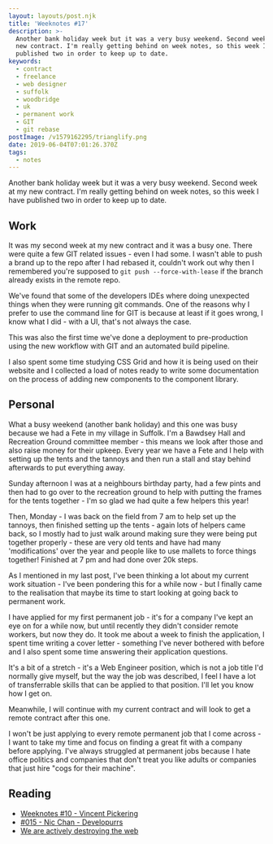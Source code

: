 ```yaml
---
layout: layouts/post.njk
title: 'Weeknotes #17'
description: >-
  Another bank holiday week but it was a very busy weekend. Second week at my
  new contract. I'm really getting behind on week notes, so this week I have
  published two in order to keep up to date.
keywords:
  - contract
  - freelance
  - web designer
  - suffolk
  - woodbridge
  - uk
  - permanent work
  - GIT
  - git rebase
postImage: /v1579162295/trianglify.png
date: 2019-06-04T07:01:26.370Z
tags:
  - notes
---
```

Another bank holiday week but it was a very busy weekend. Second week at my new contract. I'm really getting behind on week notes, so this week I have published two in order to keep up to date.

## Work
It was my second week at my new contract and it was a busy one. There were quite a few GIT related issues - even I had some. I wasn't able to push a brand up to the repo after I had rebased it, couldn't work out why then I remembered you're supposed to ```git push --force-with-lease``` if the branch already exists in the remote repo.

We've found that some of the developers IDEs where doing unexpected things when they were running git commands. One of the reasons why I prefer to use the command line for GIT is because at least if it goes wrong, I know what I did - with a UI, that's not always the case.

This was also the first time we've done a deployment to pre-production using the new workflow with GIT and an automated build pipeline.

I also spent some time studying CSS Grid and how it is being used on their website and I collected a load of notes ready to write some documentation on the process of adding new components to the component library.

## Personal

What a busy weekend (another bank holiday) and this one was busy because we had a Fete in my village in Suffolk. I'm a Bawdsey Hall and Recreation Ground committee member - this means we look after those and also raise money for their upkeep. Every year we have a Fete and I help with setting up the tents and the tannoys and then run a stall and stay behind afterwards to put everything away.

Sunday afternoon I was at a neighbours birthday party, had a few pints and then had to go over to the recreation ground to help with putting the frames for the tents together - I'm so glad we had quite a few helpers this year!

Then, Monday - I was back on the field from 7 am to help set up the tannoys, then finished setting up the tents - again lots of helpers came back, so I mostly had to just walk around making sure they were being put together properly - these are very old tents and have had many 'modifications' over the year and people like to use mallets to force things together! Finished at 7 pm and had done over 20k steps.

As I mentioned in my last post, I've been thinking a lot about my current work situation - I've been pondering this for a while now - but I finally came to the realisation that maybe its time to start looking at going back to permanent work.

I have applied for my first permanent job - it's for a company I've kept an eye on for a while now, but until recently they didn't consider remote workers, but now they do. It took me about a week to finish the application, I spent time writing a cover letter - something I've never bothered with before and I also spent some time answering their application questions.

It's a bit of a stretch - it's a Web Engineer position, which is not a job title I'd normally give myself, but the way the job was described, I feel I have a lot of transferrable skills that can be applied to that position. I'll let you know how I get on.

Meanwhile, I will continue with my current contract and will look to get a remote contract after this one.

I won't be just applying to every remote permanent job that I come across - I want to take my time and focus on finding a great fit with a company before applying. I've always struggled at permanent jobs because I hate office politics and companies that don't treat you like adults or companies that just hire "cogs for their machine".

## Reading
- [Weeknotes #10 - Vincent Pickering](https://vincentp.me/articles/2019/05/27/21-00/ "Weeknotes #10")
- [#015 - Nic Chan - Developurrs](https://developur.rs/posts/nic-chan/ "#015 - Nic Chan - Developurrs")
- [We are actively destroying the web](https://gomakethings.com/we-are-actively-destroying-the-web/ "We are actively destroying the web")
